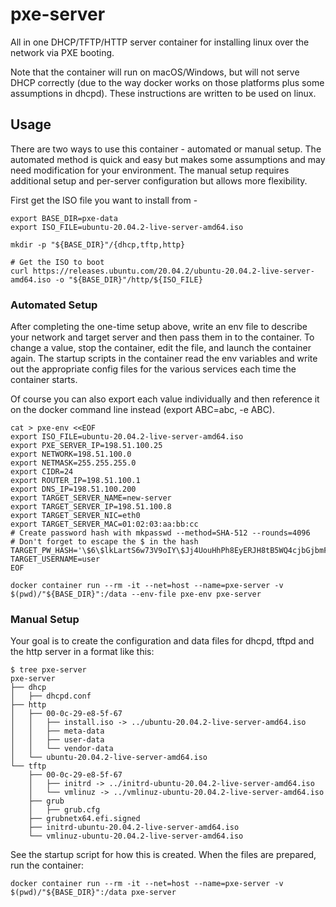 # pxe-server
All in one DHCP/TFTP/HTTP server container for installing linux over the network via PXE booting.

Note that the container will run on macOS/Windows, but will not serve DHCP correctly (due to the way docker works on those platforms plus some assumptions in dhcpd). These instructions are written to be used on linux.

## Usage
There are two ways to use this container - automated or manual setup. The automated method is quick and easy but makes some assumptions and may need modification for your environment. The manual setup requires additional setup and per-server configuration but allows more flexibility.

First get the ISO file you want to install from -
```shell
export BASE_DIR=pxe-data
export ISO_FILE=ubuntu-20.04.2-live-server-amd64.iso

mkdir -p "${BASE_DIR}"/{dhcp,tftp,http} 

# Get the ISO to boot
curl https://releases.ubuntu.com/20.04.2/ubuntu-20.04.2-live-server-amd64.iso -o "${BASE_DIR}"/http/${ISO_FILE}
```

### Automated Setup
After completing the one-time setup above, write an env file to describe your network and target server and then pass them in to the container. To change a value, stop the container, edit the file, and launch the container again. The startup scripts in the container read the env variables and write out the appropriate config files for the various services each time the container starts.

Of course you can also export each value individually and then reference it on the docker command line instead (export ABC=abc, -e ABC).
```shell
cat > pxe-env <<EOF
export ISO_FILE=ubuntu-20.04.2-live-server-amd64.iso
export PXE_SERVER_IP=198.51.100.25
export NETWORK=198.51.100.0
export NETMASK=255.255.255.0
export CIDR=24
export ROUTER_IP=198.51.100.1
export DNS_IP=198.51.100.200
export TARGET_SERVER_NAME=new-server
export TARGET_SERVER_IP=198.51.100.8
export TARGET_SERVER_NIC=eth0
export TARGET_SERVER_MAC=01:02:03:aa:bb:cc
# Create password hash with mkpasswd --method=SHA-512 --rounds=4096
# Don't forget to escape the $ in the hash
TARGET_PW_HASH='\$6\$lkLartS6w73V9oIY\$Jj4UouHhPh8EyERJH8tB5WQ4cjbGjbmFQ6kHnxxnhQN4L0DMrJ3WrFHA8LSXAzd016J175BRwIUgwWQLbucFm.'
TARGET_USERNAME=user
EOF

docker container run --rm -it --net=host --name=pxe-server -v $(pwd)/"${BASE_DIR}":/data --env-file pxe-env pxe-server
```

### Manual Setup
Your goal is to create the configuration and data files for dhcpd, tftpd and the http server in a format like this:
```shell
$ tree pxe-server
pxe-server
├── dhcp
│   ├── dhcpd.conf
├── http
│   ├── 00-0c-29-e8-5f-67
│   │   ├── install.iso -> ../ubuntu-20.04.2-live-server-amd64.iso
│   │   ├── meta-data
│   │   ├── user-data
│   │   └── vendor-data
│   └── ubuntu-20.04.2-live-server-amd64.iso
└── tftp
    ├── 00-0c-29-e8-5f-67
    │   ├── initrd -> ../initrd-ubuntu-20.04.2-live-server-amd64.iso
    │   └── vmlinuz -> ../vmlinuz-ubuntu-20.04.2-live-server-amd64.iso
    ├── grub
    │   ├── grub.cfg
    ├── grubnetx64.efi.signed
    ├── initrd-ubuntu-20.04.2-live-server-amd64.iso
    └── vmlinuz-ubuntu-20.04.2-live-server-amd64.iso
```
See the startup script for how this is created. When the files are prepared, run the container:
```
docker container run --rm -it --net=host --name=pxe-server -v $(pwd)/"${BASE_DIR}":/data pxe-server
```
